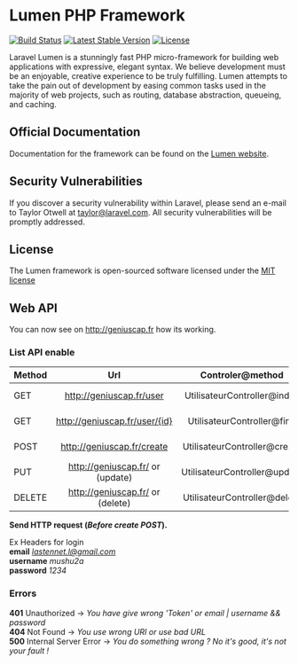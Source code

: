 # Lumen PHP Framework

[![Build Status](https://travis-ci.org/laravel/lumen-framework.svg)](https://travis-ci.org/laravel/lumen-framework)
[![Latest Stable Version](https://poser.pugx.org/laravel/lumen/v/stable)](https://packagist.org/packages/laravel/lumen)
[![License](https://poser.pugx.org/laravel/lumen-framework/license.svg)](https://packagist.org/packages/laravel/lumen-framework)

Laravel Lumen is a stunningly fast PHP micro-framework for building web applications with expressive, elegant syntax. We believe development must be an enjoyable, creative experience to be truly fulfilling. Lumen attempts to take the pain out of development by easing common tasks used in the majority of web projects, such as routing, database abstraction, queueing, and caching.

## Official Documentation

Documentation for the framework can be found on the [Lumen website](http://lumen.laravel.com/docs).

## Security Vulnerabilities

If you discover a security vulnerability within Laravel, please send an e-mail to Taylor Otwell at taylor@laravel.com. All security vulnerabilities will be promptly addressed.

## License

The Lumen framework is open-sourced software licensed under the [MIT license](http://opensource.org/licenses/MIT)

## Web API

You can now see on http://geniuscap.fr how its working.

### List API enable
| Method    | Url                                   | Controler@method          | Information           |
|-----------|:-------------------------------------:|:-------------------------:|----------------------:|
| GET       | http://geniuscap.fr/user           | UtilisateurController@index      | User authenticate     |
| GET       | http://geniuscap.fr/user/{id}      | UtilisateurController@find       | Fetch User by id      |
| POST      | http://geniuscap.fr/create         | UtilisateurController@create     | Create a new User     |
| PUT       | http://geniuscap.fr/  or (update)  | UtilisateurController@update     | Update User auth      |
| DELETE    | http://geniuscap.fr/  or (delete)  | UtilisateurController@delete     | Delete User auth      |

**Send HTTP request (*Before create POST*).**

Ex Headers for login  
**email**      *lastennet.l@gmail.com*  
**username**   *mushu2a*  
**password**   *1234*  

### Errors

**401** Unauthorized -> *You have give wrong 'Token' or email | username && password*  
**404** Not Found -> *You use wrong URI or use bad URL*  
**500** Internal Server Error -> *You do something wrong ? No it's good, it's not your fault !*  
